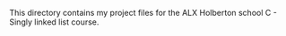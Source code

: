 This directory contains my project files for the ALX Holberton school C - Singly linked list course.